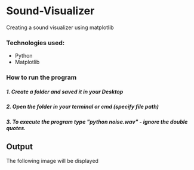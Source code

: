 # Sound-Visualizer
Creating a sound visualizer using matplotlib

### Technologies used:
  - Python
  - Matplotlib
  
### How to run the program
##### 1. Create a folder and saved it in your Desktop
##### 2. Open the folder in your terminal or cmd (specify file path)
##### 3. To execute the program type "python noise.wav" - ignore the double quotes.


## Output
The following image will be displayed

